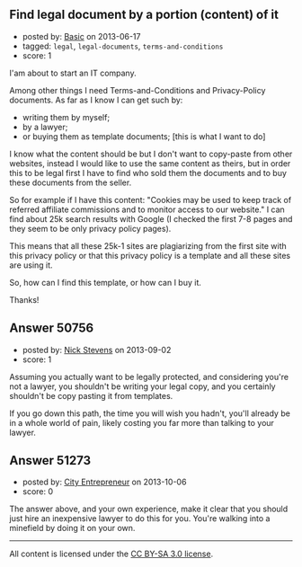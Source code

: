 ## Find legal document by a portion (content) of it

- posted by: [Basic](https://stackexchange.com/users/-1/26671-basic) on 2013-06-17
- tagged: `legal`, `legal-documents`, `terms-and-conditions`
- score: 1

I'am about to start an IT company.

Among other things I need Terms-and-Conditions and Privacy-Policy documents. As far as I know I can get such by:

 - writing them by myself;
 - by a lawyer;
 - or buying them as template documents; [this is what I want to do]

I know what the content should be but I don't want to copy-paste from other websites, instead I would like to use the same content as theirs, but in order this to be legal first I have to find who sold them the documents and to buy these documents from the seller.

So for example if I have this content: "Cookies may be used to keep track of referred affiliate commissions and to monitor access to our website." I can find about 25k search results with Google (I checked the first 7-8 pages and they seem to be only privacy policy pages).

This means that all these 25k-1 sites are plagiarizing from the first site with this privacy policy or that this privacy policy is a template and all these sites are using it.

So, how can I find this template, or how can I buy it.

Thanks!


## Answer 50756

- posted by: [Nick Stevens](https://stackexchange.com/users/-1/15902-nick-stevens) on 2013-09-02
- score: 1

Assuming you actually want to be legally protected, and considering you're not a lawyer, you shouldn't be writing your legal copy, and you certainly shouldn't be copy pasting it from templates.

If you go down this path, the time you will wish you hadn't, you'll already be in a whole world of pain, likely costing you far more than talking to your lawyer.




## Answer 51273

- posted by: [City Entrepreneur](https://stackexchange.com/users/-1/27990-city-entrepreneur) on 2013-10-06
- score: 0

<p>The answer above, and your own experience, make it clear that you should just hire an inexpensive lawyer to do this for you.  You're walking into a minefield by doing it on your own.</p>




---

All content is licensed under the [CC BY-SA 3.0 license](https://creativecommons.org/licenses/by-sa/3.0/).
